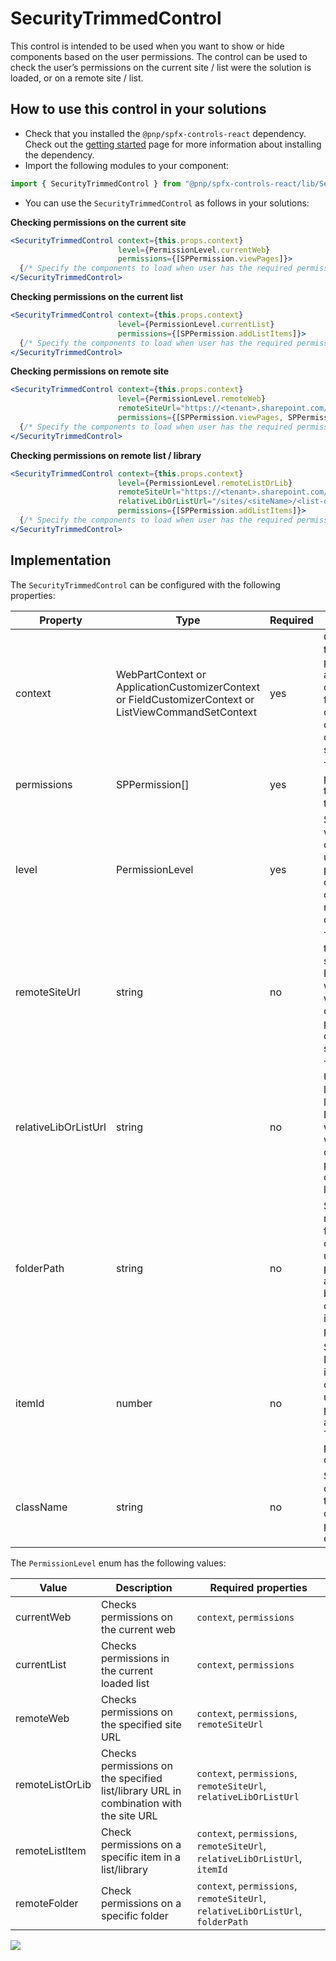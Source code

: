 # SecurityTrimmedControl

This control is intended to be used when you want to show or hide components based on the user permissions. The control can be used to check the user’s permissions on the current site / list were the solution is loaded, or on a remote site / list.

## How to use this control in your solutions

- Check that you installed the `@pnp/spfx-controls-react` dependency. Check out the [getting started](../#getting-started) page for more information about installing the dependency.
- Import the following modules to your component:

```TypeScript
import { SecurityTrimmedControl } from "@pnp/spfx-controls-react/lib/SecurityTrimmedControl";
```

- You can use the `SecurityTrimmedControl` as follows in your solutions:

**Checking permissions on the current site**

```jsx
<SecurityTrimmedControl context={this.props.context}
                        level={PermissionLevel.currentWeb}
                        permissions={[SPPermission.viewPages]}>
  {/* Specify the components to load when user has the required permissions */}
</SecurityTrimmedControl>
```

**Checking permissions on the current list**

```jsx
<SecurityTrimmedControl context={this.props.context}
                        level={PermissionLevel.currentList}
                        permissions={[SPPermission.addListItems]}>
  {/* Specify the components to load when user has the required permissions */}
</SecurityTrimmedControl>
```

**Checking permissions on remote site**

```jsx
<SecurityTrimmedControl context={this.props.context}
                        level={PermissionLevel.remoteWeb}
                        remoteSiteUrl="https://<tenant>.sharepoint.com/sites/<siteName>"
                        permissions={[SPPermission.viewPages, SPPermission.addListItems]}>
  {/* Specify the components to load when user has the required permissions */}
</SecurityTrimmedControl>
```

**Checking permissions on remote list / library**

```jsx
<SecurityTrimmedControl context={this.props.context}
                        level={PermissionLevel.remoteListOrLib}
                        remoteSiteUrl="https://<tenant>.sharepoint.com/sites/<siteName>"
                        relativeLibOrListUrl="/sites/<siteName>/<list-or-library-URL>"
                        permissions={[SPPermission.addListItems]}>
  {/* Specify the components to load when user has the required permissions */}
</SecurityTrimmedControl>
```

## Implementation

The `SecurityTrimmedControl` can be configured with the following properties:

| Property | Type | Required | Description |
| ---- | ---- | ---- | ---- |
| context | WebPartContext or ApplicationCustomizerContext or FieldCustomizerContext or ListViewCommandSetContext | yes | Context of the web part, application customizer, field customizer, or list view command set. |
| permissions | SPPermission[] | yes | The permissions to check for the user. |
| level | PermissionLevel | yes | Specify where to check the user permissions: current site or list / remote site or list. |
| remoteSiteUrl | string | no | The URL of the remote site. Required when you want to check permissions on remote site or list. |
| relativeLibOrListUrl | string | no | The relative URL of the list or library. Required when you want to check permissions on remote list. |
| folderPath | string | no | Specify the name of a folder to check the user permissions against. Will be overridden if itemId is present. |
| itemId | number | no | Specify the ID of the item to check the user permissions against. Takes precedence over folder. |
| className | string | no | Specify the className to be used on the parent element. |

The `PermissionLevel` enum has the following values:

| Value | Description | Required properties |
| ---- | ---- | ---- |
| currentWeb | Checks permissions on the current web | `context`, `permissions` |
| currentList | Checks permissions in the current loaded list | `context`, `permissions` |
| remoteWeb | Checks permissions on the specified site URL | `context`, `permissions`, `remoteSiteUrl` |
| remoteListOrLib | Checks permissions on the specified list/library URL in combination with the site URL | `context`, `permissions`, `remoteSiteUrl`, `relativeLibOrListUrl` |
| remoteListItem | Check permissions on a specific item in a list/library | `context`, `permissions`, `remoteSiteUrl`, `relativeLibOrListUrl`, `itemId` |
| remoteFolder | Check permissions on a specific folder | `context`, `permissions`, `remoteSiteUrl`, `relativeLibOrListUrl`, `folderPath` |

![](https://telemetry.sharepointpnp.com/sp-dev-fx-controls-react/wiki/controls/SecurityTrimmedControl)
